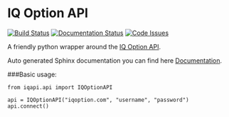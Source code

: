 # IQ Option API
[![Build Status](https://travis-ci.org/n1nj4z33/iqoption_api.svg?branch=master)](https://travis-ci.org/n1nj4z33/iqoption_api)
[![Documentation Status](https://readthedocs.org/projects/iqapi/badge/?version=latest)](http://iqapi.readthedocs.io/en/latest/?badge=latest)
[![Code Issues](https://www.quantifiedcode.com/api/v1/project/b46b3e988c76418ab1e724f36c7b7e05/badge.svg)](https://www.quantifiedcode.com/app/project/b46b3e988c76418ab1e724f36c7b7e05)

A friendly python wrapper around the [IQ Option API](https://iqoption.com).

Auto generated Sphinx documentation you can  find here [Documentation](http://iqapi.readthedocs.io/).

###Basic usage:
```
from iqapi.api import IQOptionAPI

api = IQOptionAPI("iqoption.com", "username", "password")
api.connect()
```
